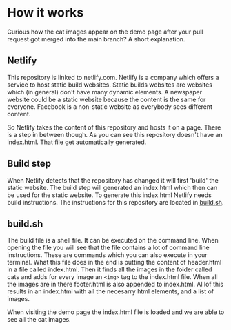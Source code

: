 # How it works

Curious how the cat images appear on the demo page after your pull request got merged into the main branch? A short explanation.

## Netlify

This repository is linked to netlify.com. Netlify is a company which offers a service to host static build websites. Static builds websites are websites which (in general) don't have many dynamic elements. A newspaper website could be a static website because the content is the same for everyone. Facebook is a non-static website as everybody sees different content.

So Netlify takes the content of this repository and hosts it on a page. There is a step in between though. As you can see this repository doesn't have an index.html. That file get automatically generated.

## Build step

When Netlify detects that the repository has changed it will first 'build' the static website. The build step will generated an index.html which then can be used for the static website. To generate this index.html Netlify needs build instructions. The instructions for this repository are located in [build.sh](build.sh).

## build.sh

The build file is a shell file. It can be executed on the command line. When opening the file you will see that the file contains a lot of command line instructions. These are commands which you can also execute in your terminal. What this file does in the end is putting the content of header.html in a file called index.html. Then it finds all the images in the folder called cats and adds for every image an `<img>` tag to the index.html file. When all the images are in there footer.html is also appended to index.html. Al lof this results in an index.html with all the necesarry html elements, and a list of images.

When visiting the demo page the index.html file is loaded and we are able to see all the cat images.